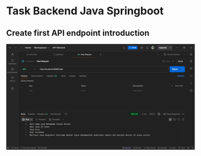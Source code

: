# Task Backend Java Springboot

## Create first API endpoint introduction

![Screenshot Endpoint](tugas-java-springboot-helloworld.png)
